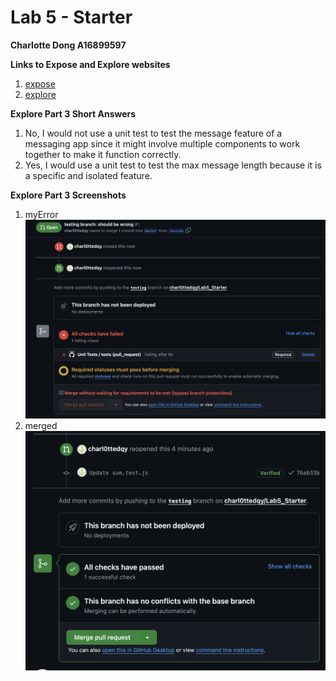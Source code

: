 # Lab 5 - Starter
**Charlotte Dong A16899597**

**Links to Expose and Explore websites**
1. [expose](https://charl0ttedqy.github.io/Lab5_Starter/expose.html)
2. [explore](https://charl0ttedqy.github.io/Lab5_Starter/explore.html)

**Explore Part 3 Short Answers**
1. No, I would not use a unit test to test the message feature of a messaging app since it might involve multiple components to work together to make it function correctly.
2. Yes, I would use a unit test to test the max message length because it is a specific and isolated feature.

**Explore Part 3 Screenshots**
1. myError
![myError](myError.png)
3. merged
![merged](merged.png)
